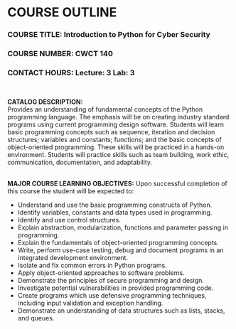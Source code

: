 # COURSE OUTLINE

### COURSE TITLE: Introduction to Python for Cyber Security
### COURSE NUMBER: CWCT 140
### CONTACT HOURS: Lecture: 3 Lab:  3 
<br />

**CATALOG DESCRIPTION:**   
Provides an understanding of fundamental concepts of the Python programming language. The emphasis will be on creating industry standard programs using current programming design software.  Students will learn basic programming concepts such as sequence, iteration and decision structures; variables and constants; functions; and the basic concepts of object-oriented programming. These skills will be practiced in a hands-on environment.  Students will practice skills such as team building, work ethic, communication, documentation, and adaptability.  
<br/>

**MAJOR COURSE LEARNING OBJECTIVES:** Upon successful completion of this course the student will be expected to:

- Understand and use the basic programming constructs of Python.
- Identify variables, constants and data types used in programming.
- Identify and use control structures.
- Explain abstraction, modularization, functions and parameter passing in programming.
- Explain the fundamentals of object-oriented programming concepts.
- Write, perform use-case testing, debug and document programs in an integrated development environment.
- Isolate and fix common errors in Python programs.
- Apply object-oriented approaches to software problems.
- Demonstrate the principles of secure programming and design.
- Investigate potential vulnerabilities in provided programming code.
- Create programs which use defensive programming techniques, including input validation and exception handling.
- Demonstrate an understanding of data structures such as lists, stacks, and queues.